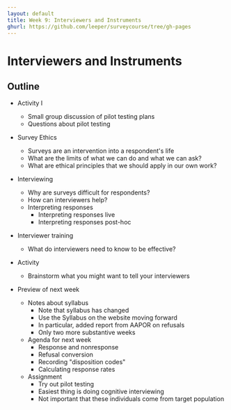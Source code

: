 ```yaml
---
layout: default
title: Week 9: Interviewers and Instruments
ghurl: https://github.com/leeper/surveycourse/tree/gh-pages
---
```


# Interviewers and Instruments #

## Outline ##

  - Activity I
    - Small group discussion of pilot testing plans
    - Questions about pilot testing
  
  - Survey Ethics
    - Surveys are an intervention into a respondent's life
    - What are the limits of what we can do and what we can ask?
    - What are ethical principles that we should apply in our own work?
  
  - Interviewing
    - Why are surveys difficult for respondents?
    - How can interviewers help?
    - Interpreting responses
      - Interpreting responses live
      - Interpreting responses post-hoc
  
  - Interviewer training
    - What do interviewers need to know to be effective?
    
  - Activity
    - Brainstorm what you might want to tell your interviewers
  
  - Preview of next week
    - Notes about syllabus
      - Note that syllabus has changed
      - Use the Syllabus on the website moving forward
      - In particular, added report from AAPOR on refusals
      - Only two more substantive weeks
    - Agenda for next week
      - Response and nonresponse
      - Refusal conversion
      - Recording "disposition codes"
      - Calculating response rates
    - Assignment
      - Try out pilot testing
      - Easiest thing is doing cognitive interviewing
      - Not important that these individuals come from target population
